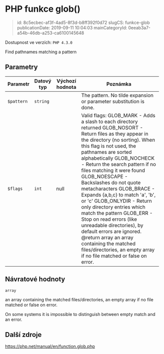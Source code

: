 PHP funkce glob()
================================

> id: 8c5ecbec-af3f-4ad5-8f3d-b8ff392f0d72
> slugCS: funkce-glob
> publicationDate: 2019-09-11 10:04:03
> mainCategoryId: 0eeab3a7-a54b-46db-a253-ca6100145648

Dostupnost ve verzích: `PHP 4.3.0`

Find pathnames matching a pattern


Parametry
--------------

| Parametr | Datový typ | Výchozí hodnota | Poznámka |
|-----|-----|-----|-----|
| `$pattern` | `string` |  | The pattern. No tilde expansion or parameter substitution is done. |
| `$flags` | `int` | null | Valid flags: GLOB_MARK - Adds a slash to each directory returned GLOB_NOSORT - Return files as they appear in the directory (no sorting). When this flag is not used, the pathnames are sorted alphabetically GLOB_NOCHECK - Return the search pattern if no files matching it were found GLOB_NOESCAPE - Backslashes do not quote metacharacters GLOB_BRACE - Expands {a,b,c} to match 'a', 'b', or 'c' GLOB_ONLYDIR - Return only directory entries which match the pattern GLOB_ERR - Stop on read errors (like unreadable directories), by default errors are ignored. @return array an array containing the matched files/directories, an empty array if no file matched or false on error. |


Návratové hodnoty
----------------

`array`

an array containing the matched files/directories, an empty array
if no file matched or false on error.
</p>
<p>
On some systems it is impossible to distinguish between empty match and an
error.

Další zdroje
------------

https://php.net/manual/en/function.glob.php
